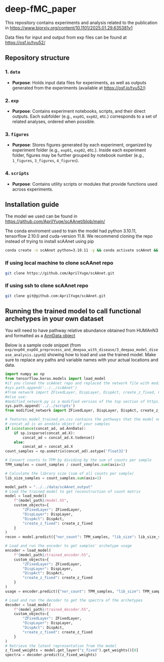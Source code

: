 # deep-fMC_paper

This repository contains experiments and analysis related to the publication in https://www.biorxiv.org/content/10.1101/2025.01.29.635381v1

Data files for input and output from exp files can be found at https://osf.io/tvu52/

## Repository structure

### 1. `data`
- **Purpose**: Holds input data files for experiments, as well as outputs generated from the experiments (available at https://osf.io/tvu52/)

### 2. `exp`
- **Purpose**: Contains experiment notebooks, scripts, and their direct outputs. Each subfolder (e.g., `exp01`, `exp02`, etc.) corresponds to a set of related analyses, ordered when possible.

### 3. `figures`
- **Purpose**: Stores figures generated by each experiment, organized by experiment folder (e.g., `exp01`, `exp02`, etc.). Inside each experiment folder, figures may be further grouped by notebook number (e.g., `1_figures`, `3_figures`, `4_figures`).

### 4. `scripts`
- **Purpose**: Contains utility scripts or modules that provide functions used across experiments.

## Installation guide

The model we used can be found in https://github.com/AprilYuge/scAAnet/blob/main/

The conda enviroment used to train the model had python 3.10.11, tensorflow 2.10.0 and cuda-version 11.8. We recommend cloning the repo instead of trying to install scAAnet using pip

```bash
conda create -n scAAnet python=3.10.11 -y && conda activate scAAnet && pip install tensorflow==2.10.0 && conda install -c conda-forge cudatoolkit=11.8 cudnn=8.8.0.121 -y
```

### If using local machine to clone scAAnet repo

```bash
git clone https://github.com/AprilYuge/scAAnet.git 
```

### If using ssh to clone scAAnet repo
```bash
git clone git@github.com:AprilYuge/scAAnet.git 
```

## Running the trained model to call functional archetypes in your own dataset

You will need to have pathway relative abundance obtained from HUMAnN3 and formatted as a [AnnData object](https://anndata.readthedocs.io/en/latest/tutorials/notebooks/getting-started.html)

Below is a sample code snippet (from `exp/exp04_exp04_preprocess_and_deepaa_with_disease/3_deepaa_model_disease_analysis.ipynb`) showing how to load and use the trained model. Make sure to replace any paths and variable names with your actual locations and data.

```python
import numpy as np
from tensorflow.keras.models import load_model
#if you cloned the scAAnet repo and replaced the network file with modified_network.py use:
#sys.path.append('../../scAAnet') 
#from network import ZFixedLayer, DispLayer, DispAct, create_z_fixed, ColwiseMultLayer
#else use: 
#modified_network.py is a modified version of the top section of https://github.com/AprilYuge/scAAnet/blob/main/scAAnet/network.py to allow model saving and loading as .h5 file 
sys.path.append('../../scripts')
from modified_network import ZFixedLayer, DispLayer, DispAct, create_z_fixed, ColwiseMultLayer 

# features_model_trained_on.csv contains the pathways that the model needs and was trained on
# concat_ad is an anndata object of your samples 
if isinstance(concat_ad, ad.AnnData):
    if sp.issparse(concat_ad.X):
        concat_ad = concat_ad.X.todense()
    else:
        concat_ad = concat_ad.X
count_samples = np.asmatrix(concat_ad).astype('float32')

# Convert counts to TPM by dividing by the sum of counts per sample
TPM_samples = count_samples / count_samples.sum(axis=1)

# Calculate the library size (sum of all counts per sample)
lib_size_samples = count_samples.sum(axis=1)

model_path = "../../data/scAAnet_output"
# Load the trained model to get reconstruction of count matrix
model = load_model(
    f"{model_path}/model.h5",
    custom_objects={
        "ZFixedLayer": ZFixedLayer,
        "DispLayer": DispLayer,
        "DispAct": DispAct,
        "create_z_fixed": create_z_fixed
    }
)
recon = model.predict({"nor_count": TPM_samples, "lib_size": lib_size_samples})

# Load and run the encoder to get samples' archetype usage 
encoder = load_model(
    f"{model_path}/trained_encoder.h5",
    custom_objects={
        "ZFixedLayer": ZFixedLayer,
        "DispLayer": DispLayer,
        "DispAct": DispAct,
        "create_z_fixed": create_z_fixed
    }
)
usage = encoder.predict({"nor_count": TPM_samples, "lib_size": TPM_samples})

# Load and run the decoder to get the spectra of the archetypes 
decoder = load_model(
    f"{model_path}/trained_decoder.h5",
    custom_objects={
        "ZFixedLayer": ZFixedLayer,
        "DispLayer": DispLayer,
        "DispAct": DispAct,
        "create_z_fixed": create_z_fixed
    }
)
# Retrieve the latent representation from the model
z_fixed_weights = model.get_layer("z_fixed").get_weights()[0]
spectra = decoder.predict(z_fixed_weights)
